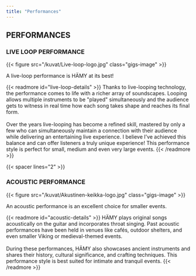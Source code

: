 ```yaml
---
title: "Performances"
---
```


## PERFORMANCES

### LIVE LOOP PERFORMANCE

{{< figure src="/kuvat/Live-loop-logo.jpg" class="gigs-image" >}}

A live-loop performance is HÄMY at its best!

{{< readmore id="live-loop-details" >}}
Thanks to live-looping technology, the performance comes to life with a richer array of soundscapes. Looping allows multiple instruments to be "played" simultaneously and the audience gets to witness in real time how each song takes shape and reaches its final form. 
<br>
<br>
Over the years live-looping has become a refined skill, mastered by only a few who can simultaneously maintain a connection with their audience while delivering an entertaining live experience. I believe I’ve achieved this balance and can offer listeners a truly unique experience! This performance style is perfect for small, medium and even very large events.
{{< /readmore >}}

{{< spacer lines="2" >}}


### ACOUSTIC PERFORMANCE
{{< figure src="/kuvat/Akustinen-keikka-logo.jpg" class="gigs-image" >}}

An acoustic performance is an excellent choice for smaller events.

{{< readmore id="acoustic-details" >}}
HÄMY plays original songs acoustically on the guitar and incorporates throat singing. Past acoustic performances have been held in venues like cafés, outdoor shelters, and even smaller Viking or medieval-themed events.
<br>
<br>
During these performances, HÄMY also showcases ancient instruments and shares their history, cultural significance, and crafting techniques. This performance style is best suited for intimate and tranquil events.
{{< /readmore >}}
